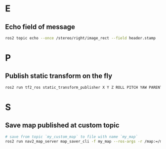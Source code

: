 # E

## Echo field of message

```bash
ros2 topic echo --once /stereo/right/image_rect --field header.stamp
```

# P

## Publish static transform on the fly

```bash
ros2 run tf2_ros static_transform_publisher X Y Z ROLL PITCH YAW PARENT_FRAME CHILD_FRAME
```

# S

## Save map published at custom topic

```bash
# save from topic `my_custom_map` to file with name `my_map`
ros2 run nav2_map_server map_saver_cli -f my_map --ros-args -r /map:=/my_custom_map
```
